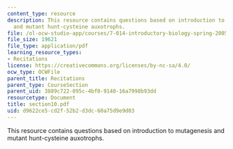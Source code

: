 ```yaml
---
content_type: resource
description: This resource contains questions based on introduction to mutagenesis
  and mutant hunt-cysteine auxotrophs.
file: /ol-ocw-studio-app/courses/7-014-introductory-biology-spring-2005/d9622ce5cd2f52b2d3dc60a75d9e9d03_section10.pdf
file_size: 19621
file_type: application/pdf
learning_resource_types:
- Recitations
license: https://creativecommons.org/licenses/by-nc-sa/4.0/
ocw_type: OCWFile
parent_title: Recitations
parent_type: CourseSection
parent_uid: 3889c722-095c-4bf0-9140-16a7998b93dd
resourcetype: Document
title: section10.pdf
uid: d9622ce5-cd2f-52b2-d3dc-60a75d9e9d03
---
```

This resource contains questions based on introduction to mutagenesis and mutant hunt-cysteine auxotrophs.